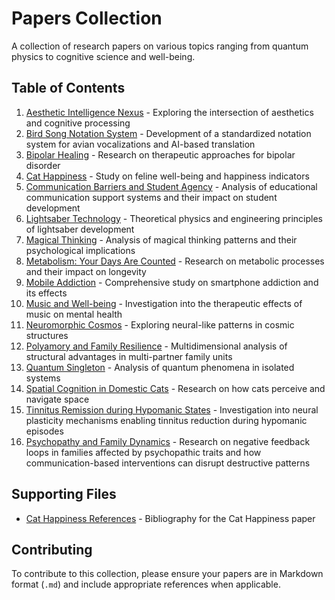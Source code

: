 # Papers Collection

A collection of research papers on various topics ranging from quantum physics to cognitive science and well-being.

## Table of Contents

1. [Aesthetic Intelligence Nexus](aesthetic_intelligence_nexus.md) - Exploring the intersection of aesthetics and cognitive processing
2. [Bird Song Notation System](bird_song_notation_system.md) - Development of a standardized notation system for avian vocalizations and AI-based translation
3. [Bipolar Healing](bipolar_healing.md) - Research on therapeutic approaches for bipolar disorder
4. [Cat Happiness](cat_happiness.md) - Study on feline well-being and happiness indicators
5. [Communication Barriers and Student Agency](communication_barriers_education.md) - Analysis of educational communication support systems and their impact on student development
6. [Lightsaber Technology](lightsaber_technology.md) - Theoretical physics and engineering principles of lightsaber development
7. [Magical Thinking](magical_thinking.md) - Analysis of magical thinking patterns and their psychological implications
8. [Metabolism: Your Days Are Counted](metabolism-your_days_are_counted.md) - Research on metabolic processes and their impact on longevity
9. [Mobile Addiction](mobile_addiction.md) - Comprehensive study on smartphone addiction and its effects
10. [Music and Well-being](music_well_being.md) - Investigation into the therapeutic effects of music on mental health
11. [Neuromorphic Cosmos](neuromorphic_cosmos.md) - Exploring neural-like patterns in cosmic structures
12. [Polyamory and Family Resilience](polyamory_family_resilience.md) - Multidimensional analysis of structural advantages in multi-partner family units
13. [Quantum Singleton](quantum_singleton.md) - Analysis of quantum phenomena in isolated systems
14. [Spatial Cognition in Domestic Cats](spatial_cognition-domestic_cats.md) - Research on how cats perceive and navigate space
15. [Tinnitus Remission during Hypomanic States](tinnitus_remission_in_hypomania.md) - Investigation into neural plasticity mechanisms enabling tinnitus reduction during hypomanic episodes
16. [Psychopathy and Family Dynamics](psychopathy_family_dynamics.md) - Research on negative feedback loops in families affected by psychopathic traits and how communication-based interventions can disrupt destructive patterns

## Supporting Files

- [Cat Happiness References](cat_happiness-references.bib) - Bibliography for the Cat Happiness paper

## Contributing

To contribute to this collection, please ensure your papers are in Markdown format (`.md`) and include appropriate references when applicable.
